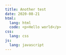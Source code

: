 ```yaml
---
title: Another test
date: 2020-08-21
html:
  lang: html
  code: <p>Hello world</p>
css:
  lang: css
js:
  lang: javascript
---
```

